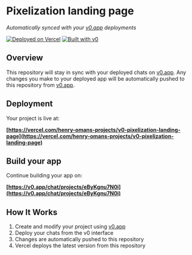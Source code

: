 # Pixelization landing page

*Automatically synced with your [v0.app](https://v0.app) deployments*

[![Deployed on Vercel](https://img.shields.io/badge/Deployed%20on-Vercel-black?style=for-the-badge&logo=vercel)](https://vercel.com/henry-omans-projects/v0-pixelization-landing-page)
[![Built with v0](https://img.shields.io/badge/Built%20with-v0.app-black?style=for-the-badge)](https://v0.app/chat/projects/eByKgnu7N0i)

## Overview

This repository will stay in sync with your deployed chats on [v0.app](https://v0.app).
Any changes you make to your deployed app will be automatically pushed to this repository from [v0.app](https://v0.app).

## Deployment

Your project is live at:

**[https://vercel.com/henry-omans-projects/v0-pixelization-landing-page](https://vercel.com/henry-omans-projects/v0-pixelization-landing-page)**

## Build your app

Continue building your app on:

**[https://v0.app/chat/projects/eByKgnu7N0i](https://v0.app/chat/projects/eByKgnu7N0i)**

## How It Works

1. Create and modify your project using [v0.app](https://v0.app)
2. Deploy your chats from the v0 interface
3. Changes are automatically pushed to this repository
4. Vercel deploys the latest version from this repository